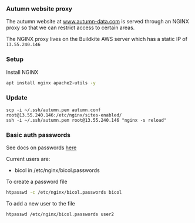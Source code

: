 ### Autumn website proxy

The autumn website at www.autumn-data.com is served through an NGINX proxy so that we can restrict access to certain areas.

The NGINX proxy lives on the Buildkite AWS server which has a static IP of `13.55.240.146`

### Setup

Install NGINX

```bash
apt install nginx apache2-utils -y
```

### Update

```
scp -i ~/.ssh/autumn.pem autumn.conf root@13.55.240.146:/etc/nginx/sites-enabled/
ssh -i ~/.ssh/autumn.pem root@13.55.240.146 "nginx -s reload"
```

### Basic auth passwords

See docs on passwords [here](https://docs.nginx.com/nginx/admin-guide/security-controls/configuring-http-basic-authentication/)

Current users are:

- bicol in /etc/nginx/bicol.passwords

To create a password file

``` bash
htpasswd -c /etc/nginx/bicol.passwords bicol
```

To add a new user to the file

``` bash
htpasswd /etc/nginx/bicol.passwords user2
```

